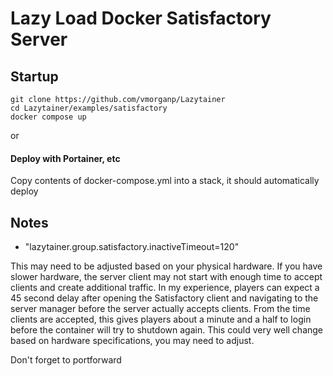 # Lazy Load Docker Satisfactory Server

## Startup

```
git clone https://github.com/vmorganp/Lazytainer
cd Lazytainer/examples/satisfactory
docker compose up
```

or

#### Deploy with Portainer, etc

Copy contents of docker-compose.yml into a stack, it should automatically deploy

## Notes

- "lazytainer.group.satisfactory.inactiveTimeout=120"

This may need to be adjusted based on your physical hardware. If you have slower hardware, the server client may not start with enough time to accept clients and create additional traffic.
In my experience, players can expect a 45 second delay after opening the Satisfactory client and navigating to the server manager before the server actually accepts clients. From the time clients are accepted, this gives players about a minute and a half to login before the container will try to shutdown again.
This could very well change based on hardware specifications, you may need to adjust.

Don't forget to portforward
